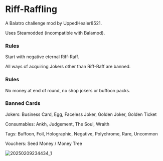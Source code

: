 # Riff-Raffling

A Balatro challenge mod by UppedHealer8521.

Uses Steamodded (incompatible with Balamod).

### Rules

Start with negative eternal Riff-Raff.

All ways of acquiring Jokers other than Riff-Raff are banned.

### Rules

No money at end of round, no shop jokers or buffoon packs.

### Banned Cards

Jokers: Business Card, Egg, Faceless Joker, Golden Joker, Golden Ticket

Consumables: Ankh, Judgement, The Soul, Wraith

Tags: Buffoon, Foil, Holographic, Negative, Polychrome, Rare, Uncommon

Vouchers: Seed Money / Money Tree


![20250209234434_1](https://github.com/user-attachments/assets/9d07fa9f-8236-4820-9ed7-142f4a24a9cc)
